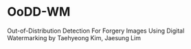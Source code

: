 # OoDD-WM
Out-of-Distribution Detection For Forgery Images Using Digital Watermarking by Taehyeong Kim, Jaesung Lim
